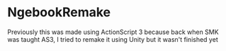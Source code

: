 # NgebookRemake

Previously this was made using ActionScript 3 because back when SMK was taught AS3, I tried to remake it using Unity but it wasn't finished yet
